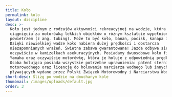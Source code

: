 ```yaml
---
title: Koło
permalink: kolo
layout: discipline
desc: >-
  Koło jest jednym z rodzajów aktywności rekreacyjnej na wodzie, która polega na
  ciągnięciu za motorówką lekkich obiektów o różnym kształcie wypełnionych
  powietrzem (z ang. tubing). Może to być koło, banan, pocisk, kanapa i inne.
  Dzięki niewielkiej wadze koło nabiera dużej prędkości i dostarcza
  niezapomnianych wrażeń. Świetna zabawa gwarantowana! Jazda odbywa się
  oczywiście w kamizelkach asekuracyjnych. Posiadamy dwuosobowe koło firmy
  Yamaha oraz oczywiście motorówkę, która je holuje z odpowiednią prędkością.
  Osoba holująca posiada wszystkie potrzebne uprawnienia: patent sternika
  motorowodnego oraz licencję do holowania narciarza wodnego lub innych obiektów
  pływających wydane przez Polski Związek Motorowodny i Narciarstwa Wodnego.
short-desc: Ślizg po wodzie na dmuchanym kole
thumbnail: /images/uploads/default.jpg
order: 3
---
```


